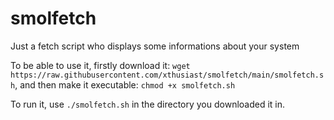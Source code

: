 # smolfetch
Just a fetch script who displays some informations about your system

To be able to use it, firstly download it:
`wget https://raw.githubusercontent.com/xthusiast/smolfetch/main/smolfetch.sh`,
and then make it executable:
`chmod +x smolfetch.sh`

To run it, use `./smolfetch.sh` in the directory you downloaded it in.
